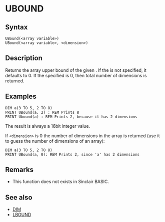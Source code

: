 # UBOUND

## Syntax

```
UBound(<array variable>)
UBound(<array variable>, <dimension>)
```

## Description

Returns the array upper bound of the given <dimension>. If the <dimension> is not specified, it defaults to 0.
If the specified <dimension> is 0, then total number of dimensions is returned.

## Examples

```
DIM a(3 TO 5, 2 TO 8)
PRINT UBound(a, 2) : REM Prints 8
PRINT Ubound(a) : REM Prints 2, because it has 2 dimensions
```


The result is always a 16bit integer value.

If `<dimension>` is 0 the number of dimensions in the array is returned
(use it to guess the number of dimensions of an array):

```
DIM a(3 TO 5, 2 TO 8)
PRINT UBound(a, 0): REM Prints 2, since 'a' has 2 dimensions
```


## Remarks

* This function does not exists in Sinclair BASIC.

## See also

* [DIM](dim.md)
* [LBOUND](lbound.md)
